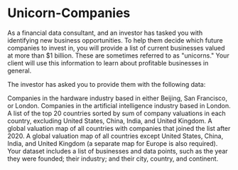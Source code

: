 # Unicorn-Companies
As a financial data consultant, and an investor has tasked you with identifying new business opportunities. To help them decide which future companies to invest in, you will provide a list of current businesses valued at more than $1 billion. These are sometimes referred to as "unicorns." Your client will use this information to learn about profitable businesses in general.

The investor has asked you to provide them with the following data:

Companies in the hardware industry based in either Beijing, San Francisco, or London.
Companies in the artificial intelligence industry based in London.
A list of the top 20 countries sorted by sum of company valuations in each country, excluding United States, China, India, and United Kingdom.
A global valuation map of all countries with companies that joined the list after 2020.
A global valuation map of all countries except United States, China, India, and United Kingdom (a separate map for Europe is also required).
Your dataset includes a list of businesses and data points, such as the year they were founded; their industry; and their city, country, and continent.
